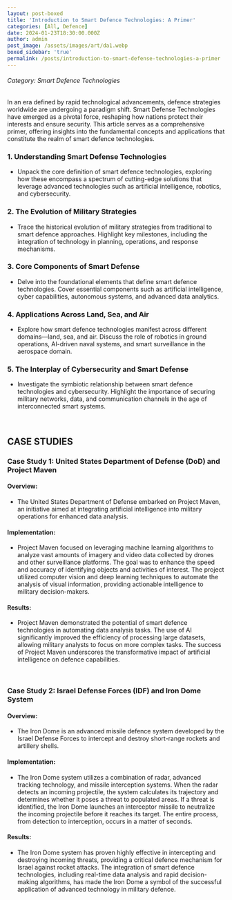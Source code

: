 ```yaml
---
layout: post-boxed
title: 'Introduction to Smart Defence Technologies: A Primer'
categories: [All, Defence]
date: 2024-01-23T18:30:00.000Z
author: admin
post_image: /assets/images/art/da1.webp
boxed_sidebar: 'true'
permalink: /posts/introduction-to-smart-defense-technologies-a-primer
---
```


###### Category: Smart Defence Technologies

In an era defined by rapid technological advancements, defence strategies worldwide are undergoing a paradigm shift. Smart Defense Technologies have emerged as a pivotal force, reshaping how nations protect their interests and ensure security. This article serves as a comprehensive primer, offering insights into the fundamental concepts and applications that constitute the realm of smart defence technologies.

### 1. Understanding Smart Defense Technologies

* Unpack the core definition of smart defence technologies, exploring how these encompass a spectrum of cutting-edge solutions that leverage advanced technologies such as artificial intelligence, robotics, and cybersecurity.

### 2. The Evolution of Military Strategies

* Trace the historical evolution of military strategies from traditional to smart defence approaches. Highlight key milestones, including the integration of technology in planning, operations, and response mechanisms.

### 3. Core Components of Smart Defense

* Delve into the foundational elements that define smart defence technologies. Cover essential components such as artificial intelligence, cyber capabilities, autonomous systems, and advanced data analytics.

### 4. Applications Across Land, Sea, and Air

* Explore how smart defence technologies manifest across different domains—land, sea, and air. Discuss the role of robotics in ground operations, AI-driven naval systems, and smart surveillance in the aerospace domain.

### 5. The Interplay of Cybersecurity and Smart Defense

* Investigate the symbiotic relationship between smart defence technologies and cybersecurity. Highlight the importance of securing military networks, data, and communication channels in the age of interconnected smart systems.

<br>

## CASE STUDIES

### Case Study 1: United States Department of Defense (DoD) and Project Maven

#### Overview:

* The United States Department of Defense embarked on Project Maven, an initiative aimed at integrating artificial intelligence into military operations for enhanced data analysis.

#### Implementation:

* Project Maven focused on leveraging machine learning algorithms to analyze vast amounts of imagery and video data collected by drones and other surveillance platforms. The goal was to enhance the speed and accuracy of identifying objects and activities of interest. The project utilized computer vision and deep learning techniques to automate the analysis of visual information, providing actionable intelligence to military decision-makers.

#### Results:

* Project Maven demonstrated the potential of smart defence technologies in automating data analysis tasks. The use of AI significantly improved the efficiency of processing large datasets, allowing military analysts to focus on more complex tasks. The success of Project Maven underscores the transformative impact of artificial intelligence on defence capabilities.

<br>

### Case Study 2: Israel Defense Forces (IDF) and Iron Dome System

#### Overview:

* The Iron Dome is an advanced missile defence system developed by the Israel Defense Forces to intercept and destroy short-range rockets and artillery shells.

#### Implementation:

* The Iron Dome system utilizes a combination of radar, advanced tracking technology, and missile interception systems. When the radar detects an incoming projectile, the system calculates its trajectory and determines whether it poses a threat to populated areas. If a threat is identified, the Iron Dome launches an interceptor missile to neutralize the incoming projectile before it reaches its target. The entire process, from detection to interception, occurs in a matter of seconds.

#### Results:

* The Iron Dome system has proven highly effective in intercepting and destroying incoming threats, providing a critical defence mechanism for Israel against rocket attacks. The integration of smart defence technologies, including real-time data analysis and rapid decision-making algorithms, has made the Iron Dome a symbol of the successful application of advanced technology in military defence.
